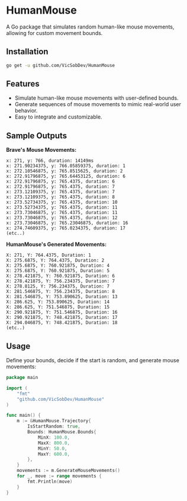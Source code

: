 # HumanMouse

A Go package that simulates random human-like mouse movements, allowing for custom movement bounds.

## Installation

```bash
go get -u github.com/VicSobDev/HumanMouse
```

## Features
- Simulate human-like mouse movements with user-defined bounds.
- Generate sequences of mouse movements to mimic real-world user behavior.
- Easy to integrate and customizable.


## Sample Outputs

**Brave's Mouse Movements:** 

```
x: 271, y: 766, duration: 14149ms
x: 271.90234375, y: 766.05859375, duration: 1
x: 272.10546875, y: 765.8515625, duration: 2
x: 272.91796875, y: 765.64453125, duration: 6
x: 272.91796875, y: 765.4375, duration: 6
x: 272.91796875, y: 765.4375, duration: 7
x: 273.12109375, y: 765.4375, duration: 7
x: 273.12109375, y: 765.4375, duration: 8
x: 273.52734375, y: 765.4375, duration: 10
x: 273.52734375, y: 765.4375, duration: 11
x: 273.73046875, y: 765.4375, duration: 11
x: 273.73046875, y: 765.4375, duration: 12
x: 273.73046875, y: 765.23046875, duration: 16
x: 274.74609375, y: 765.0234375, duration: 17
(etc..)
```

**HumanMouse's Generated Movements:**

```
X: 271, Y: 764.4375, Duration: 1
X: 275.6875, Y: 764.4375, Duration: 2
X: 275.6875, Y: 760.921875, Duration: 4
X: 275.6875, Y: 760.921875, Duration: 5
X: 278.421875, Y: 760.921875, Duration: 6
X: 278.421875, Y: 756.234375, Duration: 7
X: 278.8125, Y: 756.234375, Duration: 7
X: 281.546875, Y: 756.234375, Duration: 8
X: 281.546875, Y: 753.890625, Duration: 13
X: 286.625, Y: 753.890625, Duration: 14
X: 286.625, Y: 751.546875, Duration: 15
X: 290.921875, Y: 751.546875, Duration: 16
X: 290.921875, Y: 748.421875, Duration: 17
X: 294.046875, Y: 748.421875, Duration: 18
(etc..)
```

## Usage

Define your bounds, decide if the start is random, and generate mouse movements:

```go
package main

import (
	"fmt"
	"github.com/VicSobDev/HumanMouse"
)

func main() {
	m := &HumanMouse.Trajectory{
		IsStartRandom: true,
		Bounds: HumanMouse.Bounds{
			MinX: 100.0,
			MaxX: 800.0,
			MinY: 50.0,
			MaxY: 600.0,
		},
	}
	movements := m.GenerateMouseMovements()
	for _, move := range movements {
		fmt.Println(move)
	}
}
```
